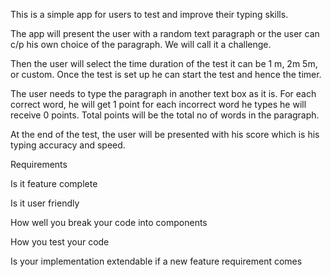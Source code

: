 This is a simple app for users to test and improve their typing skills.

The app will present the user with a random text paragraph or the user can c/p his own choice of the paragraph. We will call it a challenge.

Then the user will select the time duration of the test it can be 1 m, 2m 5m, or custom. 
Once the test is set up he can start the test and hence the timer.

The user needs to type the paragraph in another text box as it is. For each correct word, he will get 1 point for each incorrect word he types he will receive 0 points. Total points will be the total no of words in the paragraph.

At the end of the test, the user will be presented with his score which is his typing accuracy and speed.

Requirements

Is it feature complete  

Is it user friendly

How well you break your code into components

How you test your code

Is your implementation extendable if a new feature requirement comes
